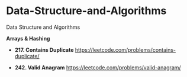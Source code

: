 # Data-Structure-and-Algorithms
Data Structure and Algorithms

**Arrays & Hashing**
* **217. Contains Duplicate** https://leetcode.com/problems/contains-duplicate/

* **242. Valid Anagram** https://leetcode.com/problems/valid-anagram/
